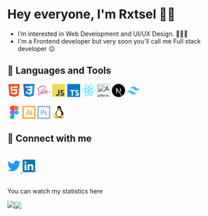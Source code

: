 # Hey everyone, I'm Rxtsel 👋🏾

- I’m interested in Web Development and UI/UX Design. 👨🏾‍💻
- I'm a Frontend developer but very soon you'll call me Full stack developer 😉

## 💠  Languages and Tools

<div>
  <img src="https://raw.githubusercontent.com/devicons/devicon/master/icons/html5/html5-original.svg" width="30" height="30" title="HTML">
  <img src="https://raw.githubusercontent.com/devicons/devicon/master/icons/css3/css3-original.svg" width="30" height="30" title="CSS">
  <img src="https://raw.githubusercontent.com/devicons/devicon/master/icons/sass/sass-original.svg" width="30" height="30" title="SASS">
  <img src="https://raw.githubusercontent.com/devicons/devicon/master/icons/javascript/javascript-original.svg" width="30" height="30" title="JavaScript">
  <img src="https://raw.githubusercontent.com/devicons/devicon/master/icons/typescript/typescript-original.svg" width="30" height="30" title="TypeScript"/>
  <img src="https://raw.githubusercontent.com/devicons/devicon/master/icons/react/react-original.svg" width="30" height="30" title="React"/>
  <img src="https://avatars.githubusercontent.com/u/44914786?s=200&v=4" width="30" height="30" title="Astro"/>
  <img src="https://raw.githubusercontent.com/devicons/devicon/master/icons/nextjs/nextjs-original.svg" width="30" height="30" title="Nextjs"/>
  <img src="https://raw.githubusercontent.com/devicons/devicon/master/icons/tailwindcss/tailwindcss-plain.svg" width="30" height="30" title="Tailwindcss"/>
</div>

<br/>

<div>
  <img src="https://raw.githubusercontent.com/devicons/devicon/master/icons/figma/figma-original.svg" width="30" height="30" title="Figma">
  <img src="https://raw.githubusercontent.com/devicons/devicon/master/icons/illustrator/illustrator-line.svg" width="30" height="30" title="Illustrator">
  <img src="https://raw.githubusercontent.com/devicons/devicon/master/icons/photoshop/photoshop-line.svg" width="30" height="30" title="Photoshop">
  <img src="https://raw.githubusercontent.com/devicons/devicon/master/icons/linux/linux-original.svg" width="30" height="30" title="Linux">
</div>

## 💠  Connect with me

<br/>

<div>
<a href="https://twitter.com/rxtsel/" target="_blank">
  <img src="https://raw.githubusercontent.com/devicons/devicon/master/icons/twitter/twitter-original.svg" width="30" height="30">
</a>

<a href="https://www.linkedin.com/in/rxtsel/" target="_blank">
  <img src="https://raw.githubusercontent.com/devicons/devicon/master/icons/linkedin/linkedin-original.svg" width="30" height="30"">
</a>
</div>

<br/>

You can watch my statistics here

<img align="center" src="https://github-readme-stats.vercel.app/api?username=rxtsel&show_icons=true&theme=dark&hide_border=true&locale=en" height="165px"/>
<img align="left" src="https://github-readme-stats.vercel.app/api/top-langs?username=rxtsel&show_icons=true&theme=dark&hide_border=true&locale=en&layout=compact" height="165px"/>
